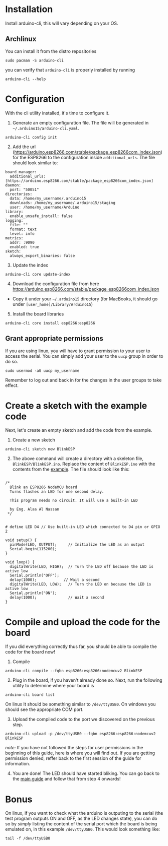 # Installation

Install arduino-cli, this will vary depending on your OS.

## Archlinux

You can install it from the distro repositories

```
sudo pacman -S arduino-cli
```

you can verify that `arduino-cli` is properly installed by running

```
arduino-cli --help
```

# Configuration

With the cli utility installed, it's time to configure it.

1. Generate an empty configuration file. The file will be generated in `~/.arduino15/arduino-cli.yaml`.

```
arduino-cli config init
```

2. Add the url (https://arduino.esp8266.com/stable/package_esp8266com_index.json) for the ESP8266 to the configuration inside `additional_urls`. The file should look similar to:

```
board_manager:
  additional_urls: [https://arduino.esp8266.com/stable/package_esp8266com_index.json]
daemon:
  port: "50051"
directories:
  data: /home/my_username/.arduino15
  downloads: /home/my_username/.arduino15/staging
  user: /home/my_username/Arduino
library:
  enable_unsafe_install: false
logging:
  file: ""
  format: text
  level: info
metrics:
  addr: :9090
  enabled: true
sketch:
  always_export_binaries: false
```

3. Update the index

```
arduino-cli core update-index
```

4. Download the configuration file from here https://arduino.esp8266.com/stable/package_esp8266com_index.json

- Copy it under your `~/.arduino15` directory (for MacBooks, it should go under `[user_home]/Library/Arduino15`)

5. Install the board libraries

```
arduino-cli core install esp8266:esp8266
```

## Grant appropriate permissions

If you are using linux, you will have to grant permission to your user to access the serial. 
You can simply add your user to the `uucp` group in order to do so.

```
sudo usermod -aG uucp my_username
```

Remember to log out and back in for the changes in the user groups to take effect.

# Create a sketch with the example code

Next, let's create an empty sketch and add the code from the example.

1. Create a new sketch

```
arduino-cli sketch new BlinkESP
```

2. The above command will create a directory with a skeleton file, `BlinkESP/BlinkESP.ino`. Replace the content of `BlinkESP.ino` with the contents from the [example](BlinkESP.ino). The file should look like this:

```

/*
  Blink an ESP8266 NodeMCU board
  Turns flashes an LED for one second delay.
  
  This program needs no circuit. It will use a built-in LED
  
  by Eng. Alaa Al Nassan
 */


# define LED D4 // Use built-in LED which connected to D4 pin or GPIO 2

void setup() {
  pinMode(LED, OUTPUT);     // Initialize the LED as an output
  Serial.begin(115200);
}

void loop() {
  digitalWrite(LED, HIGH);  // Turn the LED off because the LED is active low
  Serial.println("OFF");
  delay(1000);            // Wait a second
  digitalWrite(LED, LOW);   // Turn the LED on because the LED is active low
  Serial.println("ON");
  delay(1000);              // Wait a second
}
```

# Compile and upload the code for the board

If you did everything correctly thus far, you should be able to compile the code for the board now!

1. Compile

```
arduino-cli compile --fqbn esp8266:esp8266:nodemcuv2 BlinkESP
```

2. Plug in the board, if you haven't already done so. Next, run the following utility to determine where your board is

```
arduino-cli board list
```

On linux It should be something similar to `/dev/ttyUSB0`. On windows you should see the appropriate COM port.

3. Upload the compiled code to the port we discovered on the previous step.

```
arduino-cli upload -p /dev/ttyUSB0 --fqbn esp8266:esp8266:nodemcuv2 BlinkESP
```

*note:* If you have not followed the steps for user permissions in the beginning of this guide, here is where you will find out. If you are getting permission denied, reffer back to the first session of the guide for information.

4. You are done! The LED should have started bliking. You can go back to the [main guide](PREP.md) and follow that from step 4 onwards!

# Bonus

On linux, if you want to check what the arduino is outputing to the serial (the test program outputs ON and OFF, as the LED changes state), you can do so by *simply* listing the content of the serial port which the board is being emulated on, in this example `/dev/ttyUSB0`. This would look something like:

```
tail -f /dev/ttyUSB0
```
